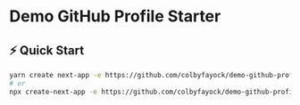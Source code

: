 # Demo GitHub Profile Starter

## ⚡️ Quick Start

```bash
yarn create next-app -e https://github.com/colbyfayock/demo-github-profile-starter
# or
npx create-next-app -e https://github.com/colbyfayock/demo-github-profile-starter
```
